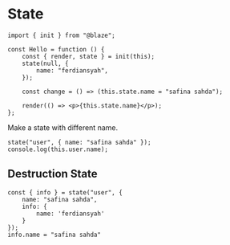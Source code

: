 # State

```tsx
import { init } from "@blaze";

const Hello = function () {
    const { render, state } = init(this);
    state(null, {
        name: "ferdiansyah",
    });

    const change = () => (this.state.name = "safina sahda");

    render(() => <p>{this.state.name}</p>);
};
```

Make a state with different name.

```tsx
state("user", { name: "safina sahda" });
console.log(this.user.name);
```

## Destruction State

```tsx
const { info } = state("user", {
    name: "safina sahda",
    info: {
        name: 'ferdiansyah'
    }
});
info.name = "safina sahda"
```
